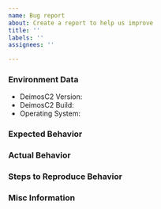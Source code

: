 ```yaml
---
name: Bug report
about: Create a report to help us improve
title: ''
labels: ''
assignees: ''

---
```


### Environment Data
* DeimosC2 Version:
* DeimosC2 Build:
* Operating System:

### Expected Behavior

### Actual Behavior

### Steps to Reproduce Behavior

### Misc Information
